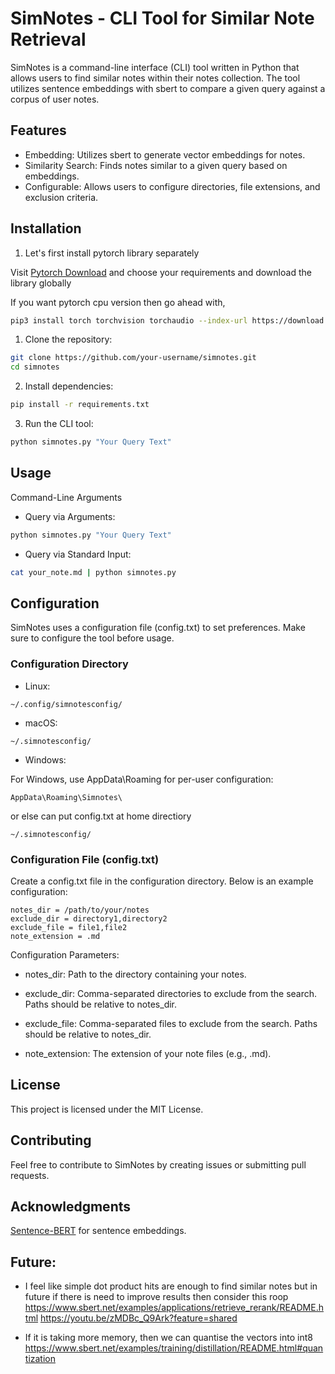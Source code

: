 # SimNotes - CLI Tool for Similar Note Retrieval

SimNotes is a command-line interface (CLI) tool written in Python that allows users to find similar notes within their notes
collection. The tool utilizes sentence embeddings with sbert to compare a given query against a corpus of user notes.

## Features

- Embedding: Utilizes sbert to generate vector embeddings for notes.
- Similarity Search: Finds notes similar to a given query based on embeddings.
- Configurable: Allows users to configure directories, file extensions, and exclusion criteria.

## Installation

1. Let's first install pytorch library separately

Visit [Pytorch Download](https://pytorch.org/get-started/locally/) and choose your requirements and download the library
globally

If you want pytorch cpu version then go ahead with,

```bash
pip3 install torch torchvision torchaudio --index-url https://download.pytorch.org/whl/cpu
```

1. Clone the repository:

```bash
git clone https://github.com/your-username/simnotes.git
cd simnotes
```
2. Install dependencies:

```bash
pip install -r requirements.txt
```

3. Run the CLI tool:

```bash
python simnotes.py "Your Query Text"
```

## Usage

Command-Line Arguments

- Query via Arguments:

```bash
python simnotes.py "Your Query Text"
```

- Query via Standard Input:

```bash
cat your_note.md | python simnotes.py
```

## Configuration

SimNotes uses a configuration file (config.txt) to set preferences. Make sure to configure the tool before usage.

### Configuration Directory

- Linux:

```plaintext
~/.config/simnotesconfig/
```

- macOS:

```plaintext
~/.simnotesconfig/
```

- Windows:

For Windows, use AppData\Roaming for per-user configuration:

```plaintext
AppData\Roaming\Simnotes\
```

or else can put config.txt at home directiory

```plaintext
~/.simnotesconfig/
```

### Configuration File (config.txt)

Create a config.txt file in the configuration directory. Below is an example configuration:

```plaintext
notes_dir = /path/to/your/notes
exclude_dir = directory1,directory2
exclude_file = file1,file2
note_extension = .md
```

Configuration Parameters:

- notes_dir: Path to the directory containing your notes.

- exclude_dir: Comma-separated directories to exclude from the search. Paths should be relative to notes_dir.

- exclude_file: Comma-separated files to exclude from the search. Paths should be relative to notes_dir.

- note_extension: The extension of your note files (e.g., .md).

## License

This project is licensed under the MIT License.

## Contributing

Feel free to contribute to SimNotes by creating issues or submitting pull requests.

## Acknowledgments

[Sentence-BERT](https://www.sbert.net/index.html) for sentence embeddings.

## Future:

- I feel like simple dot product hits are enough to find similar notes but in future if there is need to 
improve results then consider this roop
https://www.sbert.net/examples/applications/retrieve_rerank/README.html
https://youtu.be/zMDBc_Q9Ark?feature=shared

- If it is taking more memory, then we can quantise the vectors into int8
https://www.sbert.net/examples/training/distillation/README.html#quantization
